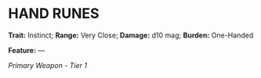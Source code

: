 ﻿---
tags:
  - Item
  - Weapon
name: 'HAND RUNES'
trait: 'Instinct'
range: 'Very Close'
damage: 'd10 mag'
burden: 'One-Handed'
feat_name: 
feat_text: 
primary_or_secondary: 'Primary Weapon'
tier: 1
---

# HAND RUNES

**Trait:** Instinct; **Range:** Very Close; **Damage:** d10 mag; **Burden:** One-Handed

**Feature:** —

*Primary Weapon - Tier 1*
